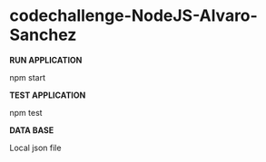 # codechallenge-NodeJS-Alvaro-Sanchez

**RUN APPLICATION**

npm start

**TEST APPLICATION**

npm test

**DATA BASE**

Local json file

